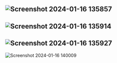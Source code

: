 ![Screenshot 2024-01-16 135857](https://github.com/Amisha0971/SIMPLE-CALCULATIONS-SWING-JAVA/assets/136344215/a95a772c-0bcb-4201-b9af-524f6470252a)
--------------------------------------------------------------------
![Screenshot 2024-01-16 135914](https://github.com/Amisha0971/SIMPLE-CALCULATIONS-SWING-JAVA/assets/136344215/d14a92e3-d1e3-4b02-a659-b7e1090cad2a)
-------------------------------------------------------------------
![Screenshot 2024-01-16 135927](https://github.com/Amisha0971/SIMPLE-CALCULATIONS-SWING-JAVA/assets/136344215/e12a5cb5-9269-4e84-b36d-df6e7052579a)
------------------------------------------------------------------
![Screenshot 2024-01-16 140009](https://github.com/Amisha0971/SIMPLE-CALCULATIONS-SWING-JAVA/assets/136344215/bfe09f67-4fb8-4fa7-84e6-8de735ecedc5)
